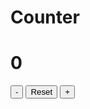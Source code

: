 <!DOCTYPE html>
<html>
<head>
<title>Counter</title>
<link rel="stylesheet"
href="https://stackpath.bootstrapcdn.com/bootstrap/4.5.2/css/bootstrap.min.css"
integrity="sha384-
JcKb8q3iqJ61gNV9KGb8thSsNjpSL0n8PARn9HuZOnIxN0hoP+VmmDGMN5t9UJ0Z"
crossorigin="anonymous">
<script
src="https://code.jquery.com/jquery-3.5.1.js"
integrity="sha256-QWo7LDvxbWT2tbbQ97B53yJnYU3WhH/C8ycbRAkjPDc="
crossorigin="anonymous"></script>
<script src="myscript.js"></script>
<script>
$(document).ready(()=>{
var a=0;
$("#incre").click(()=>{
if(a<10){
a=a+1;
colorchange(a);
$("#decre").prop('disabled', false);
}else{
$("#incre").prop('disabled', true);
}
$("#count").text(a)
})
$("#decre").click(()=>{
if(a>0){
a=a-1;
colorchange(a);
$("#incre").prop('disabled', false);
}else{
$("#decre").prop('disabled', true);
}
$("#count").text(a)
})
$("#reset").click(()=>{
a=0;
colorchange(a);
$("#count").text(a)
$("#incre").prop('disabled', false);
$("#decre").prop('disabled', false);
})
})
</script>
<script>
function colorchange(b){
if(b%2!=0){
$("#mydiv").removeClass("bg-primary");
$("#mydiv").addClass("bg-dark");
$("#headings").removeClass("text-dark");
$("#headings").addClass("text-light");
$("#count").addClass("text-danger");
$("#reset").addClass("btn-outline-light")
}
else{
$("#mydiv").removeClass("bg-dark");
$("#mydiv").addClass("bg-primary");
$("#headings").removeClass("text-light");
$("#headings").addClass("text-dark");
$("#count").removeClass("text-danger");
$("#reset").removeClass("btn-outline-light")
}
}
</script>
</head>
<body>
<div id="mydiv" class="container-fluid text-center text-white bg-primary py-5 mt-5">
<h1 id="headings" class="display-1 text-dark">Counter</h1>
<h1 id="count" class="display-1">0</h1>
<button id="decre" class="btn btn-danger">-</button>
<button id="reset" class="btn btn-dark px-3 mx-2">Reset</button>
<button id="incre" class="btn btn-success">+</button>
</div>
</body>


</html>
